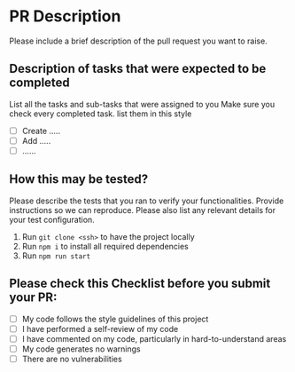 # PR Description

Please include a brief description of the pull request you want to raise.

## Description of tasks that were expected to be completed

List all the tasks and sub-tasks that were assigned to you Make sure you check every completed task. list them in this style

- [ ] Create .....
- [ ] Add .....
- [ ] ......

## How this may be tested?

Please describe the tests that you ran to verify your functionalities. Provide instructions so we can reproduce. Please also list any relevant details for your test configuration.

1. Run `git clone <ssh>` to have the project locally
2. Run `npm i` to install all required dependencies
3. Run `npm run start`

## Please check this Checklist before you submit your PR:

- [ ] My code follows the style guidelines of this project
- [ ] I have performed a self-review of my code
- [ ] I have commented on my code, particularly in hard-to-understand areas
- [ ] My code generates no warnings
- [ ] There are no vulnerabilities
